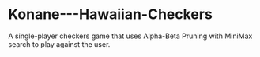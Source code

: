 # Konane---Hawaiian-Checkers

A single-player checkers game that uses Alpha-Beta Pruning with MiniMax search to play against the user.
